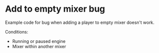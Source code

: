 # Add to empty mixer bug

Example code for bug when adding a player to empty mixer doesn't work.

Conditions:

- Running or paused engine
- Mixer within another mixer
